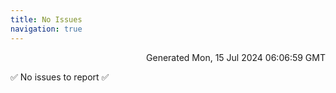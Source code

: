 ```yaml
---
title: No Issues
navigation: true
---
```


<p style="text-align:right;color:#cccs">
Generated Mon, 15 Jul 2024 06:06:59 GMT
</p>
<p>✅ No issues to report ✅</p>



